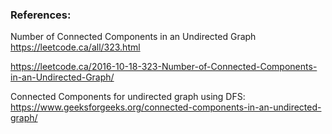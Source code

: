 ### References:

Number of Connected Components in an Undirected Graph https://leetcode.ca/all/323.html

https://leetcode.ca/2016-10-18-323-Number-of-Connected-Components-in-an-Undirected-Graph/

Connected Components for undirected graph using DFS: https://www.geeksforgeeks.org/connected-components-in-an-undirected-graph/
